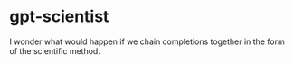 # gpt-scientist

I wonder what would happen if we chain completions together in the form of the scientific method.
